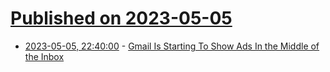 # [Published on 2023-05-05](index.md)

* [2023-05-05, 22:40:00](https://tech.slashdot.org/story/23/05/05/1957227/gmail-is-starting-to-show-ads-in-the-middle-of-the-inbox?utm_source=rss1.0mainlinkanon&utm_medium=feed) - [Gmail Is Starting To Show Ads In the Middle of the Inbox](https://tech.slashdot.org/story/23/05/05/1957227/gmail-is-starting-to-show-ads-in-the-middle-of-the-inbox?utm_source=rss1.0mainlinkanon&utm_medium=feed)
